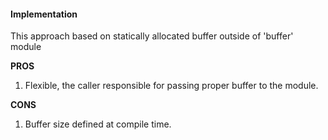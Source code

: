 #### Implementation

This approach based on statically allocated buffer outside of 'buffer' module

**PROS**
1. Flexible, the caller responsible for passing proper buffer to the module.

**CONS**
1. Buffer size defined at compile time.
